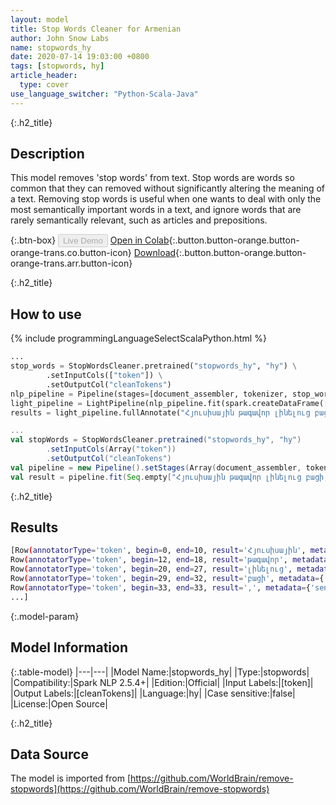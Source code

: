 ```yaml
---
layout: model
title: Stop Words Cleaner for Armenian
author: John Snow Labs
name: stopwords_hy
date: 2020-07-14 19:03:00 +0800
tags: [stopwords, hy]
article_header:
  type: cover
use_language_switcher: "Python-Scala-Java"
---
```


{:.h2_title}
## Description
This model removes 'stop words' from text. Stop words are words so common that they can removed without significantly altering the meaning of a text. Removing stop words is useful when one wants to deal with only the most semantically important words in a text, and ignore words that are rarely semantically relevant, such as articles and prepositions.

{:.btn-box}
<button class="button button-orange" disabled>Live Demo</button>
[Open in Colab](https://github.com/JohnSnowLabs/spark-nlp-workshop/blob/b2eb08610dd49d5b15077cc499a94b4ec1e8b861/jupyter/annotation/english/stop-words/StopWordsCleaner.ipynb){:.button.button-orange.button-orange-trans.co.button-icon}
[Download](https://s3.amazonaws.com/auxdata.johnsnowlabs.com/public/models/stopwords_hy_hy_2.5.4_2.4_1594742439626.zip){:.button.button-orange.button-orange-trans.arr.button-icon}

{:.h2_title}
## How to use

<div class="tabs-box" markdown="1">

{% include programmingLanguageSelectScalaPython.html %}

```python
...
stop_words = StopWordsCleaner.pretrained("stopwords_hy", "hy") \
        .setInputCols(["token"]) \
        .setOutputCol("cleanTokens")
nlp_pipeline = Pipeline(stages=[document_assembler, tokenizer, stop_words])
light_pipeline = LightPipeline(nlp_pipeline.fit(spark.createDataFrame([['']]).toDF("text")))
results = light_pipeline.fullAnnotate("Հյուսիսային թագավոր լինելուց բացի, Johnոն Սնոուն անգլիացի բժիշկ է և անզգայացման և բժշկական հիգիենայի զարգացման առաջատար:")
```

```scala
...
val stopWords = StopWordsCleaner.pretrained("stopwords_hy", "hy")
        .setInputCols(Array("token"))
        .setOutputCol("cleanTokens")
val pipeline = new Pipeline().setStages(Array(document_assembler, tokenizer, stopWords))
val result = pipeline.fit(Seq.empty["Հյուսիսային թագավոր լինելուց բացի, Johnոն Սնոուն անգլիացի բժիշկ է և անզգայացման և բժշկական հիգիենայի զարգացման առաջատար:"].toDS.toDF("text")).transform(data)
```

{:.h2_title}
## Results

```bash
[Row(annotatorType='token', begin=0, end=10, result='Հյուսիսային', metadata={'sentence': '0'}, embeddings=[]),
Row(annotatorType='token', begin=12, end=18, result='թագավոր', metadata={'sentence': '0'}, embeddings=[]),
Row(annotatorType='token', begin=20, end=27, result='լինելուց', metadata={'sentence': '0'}, embeddings=[]),
Row(annotatorType='token', begin=29, end=32, result='բացի', metadata={'sentence': '0'}, embeddings=[]),
Row(annotatorType='token', begin=33, end=33, result=',', metadata={'sentence': '0'}, embeddings=[]),
...]
```

{:.model-param}
## Model Information

{:.table-model}
|---|---|
|Model Name:|stopwords_hy|
|Type:|stopwords|
|Compatibility:|Spark NLP 2.5.4+|
|Edition:|Official|
|Input Labels:|[token]|
|Output Labels:|[cleanTokens]|
|Language:|hy|
|Case sensitive:|false|
|License:|Open Source|

{:.h2_title}
## Data Source
The model is imported from [https://github.com/WorldBrain/remove-stopwords](https://github.com/WorldBrain/remove-stopwords)